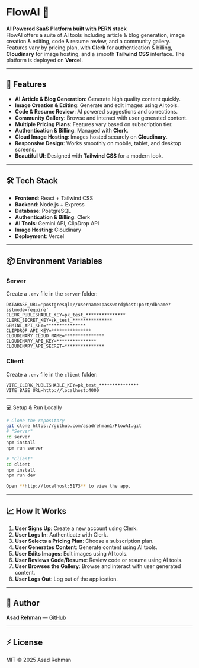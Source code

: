 # FlowAI 🤖

**AI Powered SaaS Platform built with PERN stack**  
FlowAI offers a suite of AI tools including article & blog generation, image creation & editing, code & resume review, and a community gallery. Features vary by pricing plan, with **Clerk** for authentication & billing, **Cloudinary** for image hosting, and a smooth **Tailwind CSS** interface. The platform is deployed on **Vercel**.

---

## 🚀 Features

- **AI Article & Blog Generation**: Generate high quality content quickly.
- **Image Creation & Editing**: Generate and edit images using AI tools.
- **Code & Resume Review**: AI powered suggestions and corrections.
- **Community Gallery**: Browse and interact with user generated content.
- **Multiple Pricing Plans**: Features vary based on subscription tier.
- **Authentication & Billing**: Managed with **Clerk**.
- **Cloud Image Hosting**: Images hosted securely on **Cloudinary**.
- **Responsive Design**: Works smoothly on mobile, tablet, and desktop screens.
- **Beautiful UI**: Designed with **Tailwind CSS** for a modern look.

---

## 🛠 Tech Stack

- **Frontend**: React + Tailwind CSS
- **Backend**: Node.js + Express
- **Database**: PostgreSQL
- **Authentication & Billing**: Clerk
- **AI Tools**: Gemini API, ClipDrop API
- **Image Hosting**: Cloudinary
- **Deployment**: Vercel

---

## 📦 Environment Variables

### Server

Create a `.env` file in the `server` folder:

```env
DATABASE_URL='postgresql://username:password@host:port/dbname?sslmode=require'
CLERK_PUBLISHABLE_KEY=pk_test_***************
CLERK_SECRET_KEY=sk_test_***************
GEMINI_API_KEY=***************
CLIPDROP_API_KEY=***************
CLOUDINARY_CLOUD_NAME=***************
CLOUDINARY_API_KEY=***************
CLOUDINARY_API_SECRET=***************
```

### Client

Create a `.env` file in the `client` folder:

```env
VITE_CLERK_PUBLISHABLE_KEY=pk_test_***************
VITE_BASE_URL=http://localhost:4000
```

---

💻 Setup & Run Locally

```bash
# Clone the repository
git clone https://github.com/asadrehman1/FlowAI.git
# "Server"
cd server
npm install
npm run server

# "Client"
cd client
npm install
npm run dev

Open **http://localhost:5173** to view the app.
```

---

## 📈 How It Works

1. **User Signs Up**: Create a new account using Clerk.
2. **User Logs In**: Authenticate with Clerk.
3. **User Selects a Pricing Plan**: Choose a subscription plan.
4. **User Generates Content**: Generate content using AI tools.
5. **User Edits Images**: Edit images using AI tools.
6. **User Reviews Code/Resume**: Review code or resume using AI tools.
7. **User Browses the Gallery**: Browse and interact with user generated content.
8. **User Logs Out**: Log out of the application.

---

## 📝 Author

**Asad Rehman** — [GitHub](https://github.com/asadrehman1)

---

## ⚡ License

MIT © 2025 Asad Rehman
